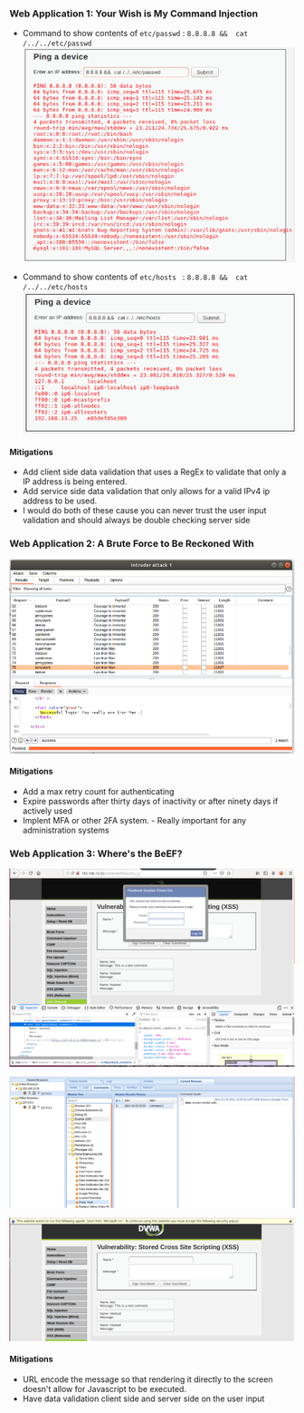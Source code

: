 ### Web Application 1: Your Wish is My Command Injection

* Command to show contents of ```etc/passwd``` : ``` 8.8.8.8 &&  cat /../../etc/passwd ```
  ![image](./images/cmd_injection_etc_passwd.PNG)

* Command to show contents of ```etc/hosts ``` : ``` 8.8.8.8 &&  cat /../../etc/hosts ```
  ![image](./images/cmd_injection_etc_hosts.PNG)

#### Mitigations
* Add client side data validation that uses a RegEx to validate that only a IP address is being entered. 
* Add service side data validation that only allows for a valid IPv4 ip address to be used. 
* I would do both of these cause you can never trust the user input validation and should always be double checking server side

### Web Application 2: A Brute Force to Be Reckoned With
 ![image](./images/broken_auth.png)

#### Mitigations
* Add a max retry count for authenticating
* Expire passwords after thirty days of inactivity or after ninety days if actively used
* Implent MFA or other 2FA system. - Really important for any administration systems

### Web Application 3: Where's the BeEF?
![image](./images/petty_theft.png)

![image](./images/petty_theft_attacker.png)

![image](./images/fake_notification_bar.PNG)

#### Mitigations
* URL encode the message so that rendering it directly to the screen doesn't allow for Javascript to be executed.
* Have data validation client side and server side on the user input
